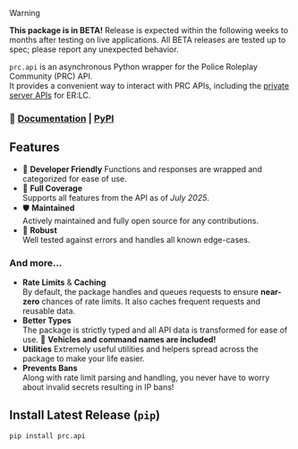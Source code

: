 > [!WARNING]  
> **This package is in BETA!** Release is expected within the following weeks to months after testing on live applications. All BETA releases are tested up to spec; please report any unexpected behavior.

`prc.api` is an asynchronous Python wrapper for the Police Roleplay Community (PRC) API.  
It provides a convenient way to interact with PRC APIs, including the [private server APIs](https://apidocs.policeroleplay.community) for ER:LC.

### 📖 [Documentation](https://github.com/TychoTeam/prc.api-py/wiki) | [PyPI](https://pypi.org/project/prc.api)

## Features

- 🧩 **Developer Friendly**
  Functions and responses are wrapped and categorized for ease of use.
- 💫 **Full Coverage**  
  Supports all features from the API as of _July 2025_.
- 🛡️ **Maintained**  
  Actively maintained and fully open source for any contributions.
- 💪 **Robust**  
  Well tested against errors and handles all known edge-cases.

### And more...

- **Rate Limits** & **Caching**  
  By default, the package handles and queues requests to ensure **near-zero** chances of rate limits. It also caches frequent requests and reusable data.
- **Better Types**  
  The package is strictly typed and all API data is transformed for ease of use. 🎊 **Vehicles and command names are included!**
- **Utilities**
  Extremely useful utilities and helpers spread across the package to make your life easier.
- **Prevents Bans**  
  Along with rate limit parsing and handling, you never have to worry about invalid secrets resulting in IP bans!

## Install Latest Release (`pip`)

```sh
pip install prc.api
```
